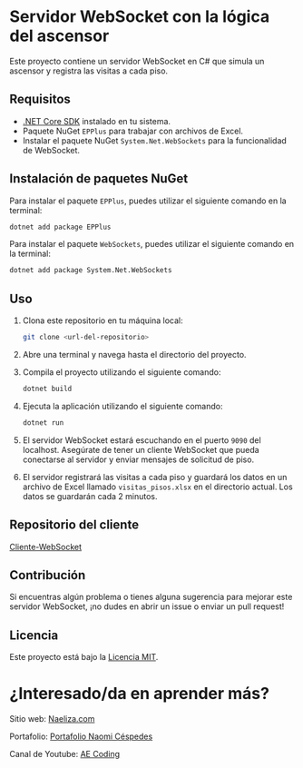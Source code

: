 # Servidor WebSocket con la lógica del ascensor

Este proyecto contiene un servidor WebSocket en C# que simula un ascensor y registra las visitas a cada piso.

## Requisitos

- [.NET Core SDK](https://dotnet.microsoft.com/download) instalado en tu sistema.
- Paquete NuGet `EPPlus` para trabajar con archivos de Excel.
- Instalar el paquete NuGet `System.Net.WebSockets` para la funcionalidad de WebSocket.

## Instalación de paquetes NuGet

Para instalar el paquete `EPPlus`, puedes utilizar el siguiente comando en la terminal:

```bash
dotnet add package EPPlus
```

Para instalar el paquete `WebSockets`, puedes utilizar el siguiente comando en la terminal:

```bash
dotnet add package System.Net.WebSockets
```

## Uso

1. Clona este repositorio en tu máquina local:

   ```bash
   git clone <url-del-repositorio>
   ```

2. Abre una terminal y navega hasta el directorio del proyecto.

3. Compila el proyecto utilizando el siguiente comando:

   ```bash
   dotnet build
   ```

4. Ejecuta la aplicación utilizando el siguiente comando:

   ```bash
   dotnet run
   ```

5. El servidor WebSocket estará escuchando en el puerto `9090` del localhost. Asegúrate de tener un cliente WebSocket que pueda conectarse al servidor y enviar mensajes de solicitud de piso.

6. El servidor registrará las visitas a cada piso y guardará los datos en un archivo de Excel llamado `visitas_pisos.xlsx` en el directorio actual. Los datos se guardarán cada 2 minutos.

## Repositorio del cliente

[Cliente-WebSocket](https://github.com/Naeliza/Cliente-WebSocket) 

## Contribución

Si encuentras algún problema o tienes alguna sugerencia para mejorar este servidor WebSocket, ¡no dudes en abrir un issue o enviar un pull request!

## Licencia

Este proyecto está bajo la [Licencia MIT](LICENSE).

# ¿Interesado/da en aprender más?

Sitio web: [Naeliza.com](https://naeliza.com/)

Portafolio: [Portafolio Naomi Céspedes](https://naeliza.netlify.app/#home)

Canal de Youtube: [AE Coding](https://www.youtube.com/@AECoding)
